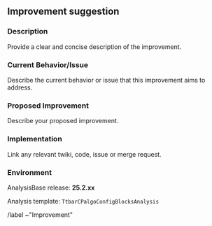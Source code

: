 ## Improvement suggestion

### Description

Provide a clear and concise description of the improvement.

### Current Behavior/Issue

Describe the current behavior or issue that this improvement aims to address.

### Proposed Improvement

Describe your proposed improvement.

### Implementation

Link any relevant twiki, code, issue or merge request.

### Environment

AnalysisBase release: **25.2.xx**

Analysis template: `TtbarCPalgoConfigBlocksAnalysis`

/label ~"Improvement"
